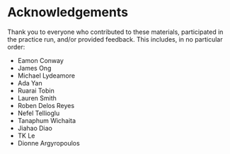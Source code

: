 # Acknowledgements

Thank you to everyone who contributed to these materials, participated in the practice run, and/or provided feedback.
This includes, in no particular order:

- Eamon Conway
- James Ong
- Michael Lydeamore
- Ada Yan
- Ruarai Tobin
- Lauren Smith
- Roben Delos Reyes
- Nefel Tellioglu
- Tanaphum Wichaita
- Jiahao Diao
- TK Le
- Dionne Argyropoulos
